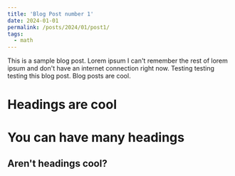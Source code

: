 ```yaml
---
title: 'Blog Post number 1'
date: 2024-01-01
permalink: /posts/2024/01/post1/
tags:
  - math
---
```


This is a sample blog post. Lorem ipsum I can't remember the rest of lorem ipsum and don't have an internet connection right now. Testing testing testing this blog post. Blog posts are cool.

Headings are cool
======

You can have many headings
======

Aren't headings cool?
------